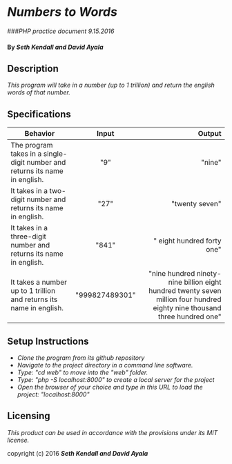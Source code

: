 # _Numbers to Words_
###_PHP practice document 9.15.2016_

#### By _Seth Kendall and David Ayala_

## Description

_This program will take in a number (up to 1 trillion) and return the english words of that number._

## Specifications

|Behavior|Input|Output|
|--------|:---:|-----:|
|The program takes in a single-digit number and returns its name in english.|"9"|"nine"|
|It takes in a two-digit number and returns its name in english.|"27"|"twenty seven"|
|It takes in a three-digit number and returns its name in english.|"841"|" eight hundred forty one"|
|It takes a number up to 1 trillion and returns its name in english.|"999827489301"|"nine hundred ninety-nine billion eight hundred twenty seven million four hundred eighty nine thousand three hundred one"|

## Setup Instructions

* _Clone the program from its github repository_
* _Navigate to the project directory in a command line software._
* _Type: "cd web" to move into the "web" folder._
* _Type: "php -S localhost:8000" to create a local server for the project_
* _Open the browser of your choice and type in this URL to load the project: "localhost:8000"_

## Licensing

*This product can be used in accordance with the provisions under its MIT license.*

copyright (c) 2016 **_Seth Kendall and David Ayala_**
